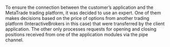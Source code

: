 To ensure the connection between the customer’s application and the MetaTrade trading platform, it was decided to use an expert. 
One of them makes decisions based on the price of options from another trading platform (InteractiveBrokers in this case) that were transferred by the client application.
The other only processes requests for opening and closing positions received from one of the application modules via the pipe channel.
